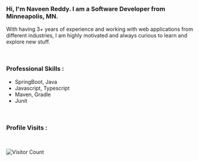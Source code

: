 ### Hi, I'm Naveen Reddy. I am a Software Developer from Minneapolis, MN. 

With having 3+ years of experience and working with web applications from different industries, I am highly motivated and always curious to learn and explore new stuff. 

<br>

### Professional Skills : 
* SpringBoot, Java
* Javascript, Typescript
* Maven, Gradle
* Junit

<br>

### Profile Visits :
<br>

![Visitor Count](https://profile-counter.glitch.me/reddygn/count.svg)


<!--
**reddygn/reddygn** is a ✨ _special_ ✨ repository because its `README.md` (this file) appears on your GitHub profile.

Here are some ideas to get you started:

- 🔭 I’m currently working on ...
- 🌱 I’m currently learning ...
- 👯 I’m looking to collaborate on ...
- 🤔 I’m looking for help with ...
- 💬 Ask me about ...
- 📫 How to reach me: ...
- 😄 Pronouns: ...
- ⚡ Fun fact: ...
-->
